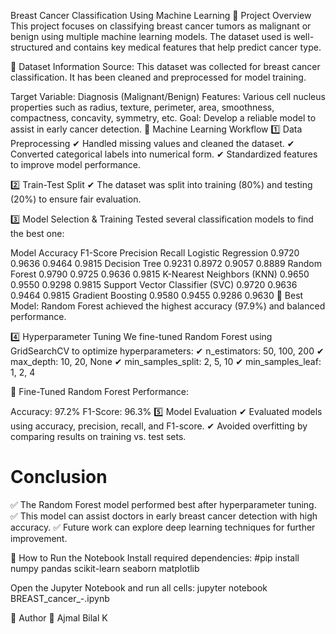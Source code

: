 Breast Cancer Classification Using Machine Learning
📌 Project Overview
This project focuses on classifying breast cancer tumors as malignant or benign using multiple machine learning models. The dataset used is well-structured and contains key medical features that help predict cancer type.

📂 Dataset Information
Source:
This dataset was collected for breast cancer classification. It has been cleaned and preprocessed for model training.

Target Variable: Diagnosis (Malignant/Benign)
Features: Various cell nucleus properties such as radius, texture, perimeter, area, smoothness, compactness, concavity, symmetry, etc.
Goal: Develop a reliable model to assist in early cancer detection.
🚀 Machine Learning Workflow
1️⃣ Data Preprocessing
✔ Handled missing values and cleaned the dataset.
✔ Converted categorical labels into numerical form.
✔ Standardized features to improve model performance.

2️⃣ Train-Test Split
✔ The dataset was split into training (80%) and testing (20%) to ensure fair evaluation.

3️⃣ Model Selection & Training
    Tested several classification models to find the best one:

Model	Accuracy	F1-Score	Precision	Recall
Logistic Regression	0.9720	0.9636	0.9464	0.9815
Decision Tree	0.9231	0.8972	0.9057	0.8889
Random Forest	0.9790	0.9725	0.9636	0.9815
K-Nearest Neighbors (KNN)	0.9650	0.9550	0.9298	0.9815
Support Vector Classifier (SVC)	0.9720	0.9636	0.9464	0.9815
Gradient Boosting	0.9580	0.9455	0.9286	0.9630
📌 Best Model: Random Forest achieved the highest accuracy (97.9%) and balanced performance.

4️⃣ Hyperparameter Tuning
We fine-tuned Random Forest using GridSearchCV to optimize hyperparameters:
✔ n_estimators: 50, 100, 200
✔ max_depth: 10, 20, None
✔ min_samples_split: 2, 5, 10
✔ min_samples_leaf: 1, 2, 4

📌 Fine-Tuned Random Forest Performance:

Accuracy: 97.2%
F1-Score: 96.3%
5️⃣ Model Evaluation
✔ Evaluated models using accuracy, precision, recall, and F1-score.
✔ Avoided overfitting by comparing results on training vs. test sets.

# Conclusion
✅ The Random Forest model performed best after hyperparameter tuning.
✅ This model can assist doctors in early breast cancer detection with high accuracy.
✅ Future work can explore deep learning techniques for further improvement.

📜 How to Run the Notebook
Install required dependencies:
#pip install numpy pandas scikit-learn seaborn matplotlib

Open the Jupyter Notebook and run all cells:
jupyter notebook BREAST_cancer_-.ipynb

📎 Author
👤 Ajmal Bilal K 
